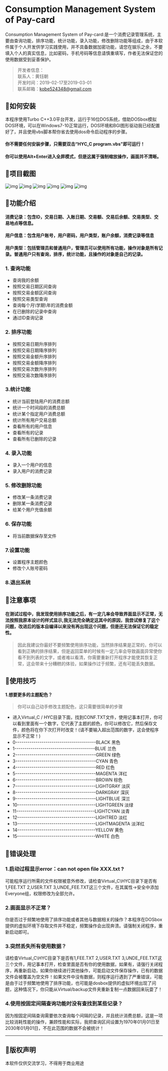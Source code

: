 # Consumption Management System of Pay-card

Consumption Management System of Pay-card:是一个消费记录管理系统，主要由查询功能，排序功能，统计功能，录入功能，修改删除功能等组成，由于本软件属于个人开发供学习实践使用，并不具备数据加密功能，请您在娱乐之余，不要填入个人的真实信息，比如密码，手机号码等信息请慎重填写，作者无法保证您的使用数据受到妥善保护。


> 开发者信息：</br>
> 联系人：黄钰朝</br>
> 开发时间：2019-02-17至2019-03-01</br>
> 联系邮箱：kobe524348@gmail.com</br>



## :triangular_flag_on_post:如何安装

本程序使用Turbo C++3.0平台开发，运行于16位DOS系统，借助DOSbox模拟DOS环境，可以在Windows7-10正常运行，DOS环境和BGI图形驱动我已经配置好了，并且使用vbs脚本帮你省去使用dos命令启动程序的步骤。

#### 你不需要任何安装步骤，只需要双击“HYC_C program.vbs”即可运行！
#### 你可以使用Alt+Enter进入全屏模式，但是这属于强制缩放操作，画面并不清晰。

## :triangular_flag_on_post:项目截图

![img](https://github.com/misterchaos/Fee/blob/master/项目截图/首页.png)
![img](https://github.com/misterchaos/Fee/blob/master/项目截图/登陆.png)
![img](https://github.com/misterchaos/Fee/blob/master/项目截图/统计功能.png)
![img](https://github.com/misterchaos/Fee/blob/master/项目截图/消费记录.png)
![img](https://github.com/misterchaos/Fee/blob/master/项目截图/设置.png)
![img](https://github.com/misterchaos/Fee/blob/master/项目截图/保存.png)


## :triangular_flag_on_post:功能介绍
#### 消费记录：包含ID，交易日期、入账日期、交易额、交易后余额、交易类型、交易地点等信息。
#### 用户信息：包含用户账号，用户密码，用户类型，账户余额，消费记录等信息
#### 用户类型：包括管理员和普通用户，管理员可以使用所有功能，操作对象是所有记录。普通用户只有查询，排序，统计功能，且操作的对象是自己的记录。

### 1. 查询功能

 - 查询我的余额
 - 按照交易日期区间查询
 - 按照交易金额区间查询
 - 按照交易类型查询
 - 查询每个月\学期\年的消费金额
 - 在已删除的记录中查询
 - 通过ID查询记录

### 2. 排序功能

 - 按照交易日期升序排列
 - 按照交易日期降序排列
 - 按照交易金额升序排列
 - 按照交易金额降序排列
 - 按照交易次数升序排列
 - 按照交易次数降序排列

### 3.统计功能
 - 统计当前登陆用户的消费总额
 - 统计一个时间段的消费总额
 - 统计某个指定用户消费总额
 - 统计所有用户交易总额
 - 查看所有的用户信息
 - 查看所有的记录
 - 查看所有已删除的记录

### 4. 录入功能

 - 录入一个用户的信息
 - 录入用户的消费记录

### 5. 修改删除功能
 - 修改某一条消费记录
 - 删除某一条消费记录
 - 给某个用户充值余额

### 6. 保存功能
 -  将当前数据保存至文件


### 7.设置功能
 - 设置程序主题颜色
 - 修改个人账号密码

### 8.退出系统



## :triangular_flag_on_post:注意事项

#### 在测试过程中，我发现使用排序功能之后，有一定几率会导致界面显示不正常，无法按照我原本设计的样式显示,我无法完全确定这其中的原因，我尝试修复了这个问题，改进后的版本自编译以来没有再出现这个问题，但是还无法保证它的稳定性。

> 因此我建议你最好不要频繁使用排序功能，当然排序结果是正常的，你可以看到正确的排序结果，但是返回菜单的时候有一定几率会导致画面异常使你看不到列表的文字，或者难以看清，你需要重新打开程序才能使其恢复正常，这会带来十分糟糕的体验，如果操作过于频繁，还有可能丢失数据。


## :triangular_flag_on_post:使用技巧
#### 1.想要更多的主题配色？
> 你可以自己动手修改主题配色，这只需要很简单的步骤

- 进入Virtual_C / HYC目录下面，找到CONF.TXT文件，使用记事本打开，你可以看到里面有一个数字，它代表了主题的颜色，你可以修改它，然后保存文件，颜色将在你下次打开时改变！(请不要输入超出范围的数字，这会使程序显示不正常！)
 - 0----------------------------------------BLACK  黑色 
 - 1----------------------------------------BLUE  兰色
 - 2----------------------------------------GREEN 绿色
 - 3----------------------------------------CYAN 青色
 - 4----------------------------------------RED 红色
 - 5----------------------------------------MAGENTA 洋红
 - 6----------------------------------------BROWN  棕色 
 - 7----------------------------------------LIGHTGRAY  淡灰
 - 8----------------------------------------DARKGRAY  深灰
 - 9----------------------------------------LIGHTBLUE  深兰
 - 10---------------------------------------LIGHTGREEN  淡绿
 - 11---------------------------------------LIGHTCYAN  淡青
 - 12---------------------------------------LIGHTRED 淡红
 - 13---------------------------------------LIGHTMAGENTA  淡洋红
 - 14---------------------------------------YELLOW  黄色
 - 15---------------------------------------WHITE  白色
 


## :triangular_flag_on_post:错误处理
### 1.启动过程显示error：can not open file XXX.txt ?
可能程序运行所需的文件权限被意外修改，请检查Virtual_C\HYC目录下是否有1,FEE.TXT  2,USER.TXT 3,UNDE_FEE.TXT这三个文件，在其属性->安全中添加Everyone组，权限修改为全部允许。
### 2.画面显示不正常？
你是否过于频繁地使用了排序功能或者其他与数据相关的操作？本程序在DOSbox提供的虚拟环境下存取文件并不稳定，频繁操作会出现奔溃。请强制关闭程序，重新启动即可。
### 3.突然丢失所有使用数据？
请检查Virtual_C\HYC目录下是否有1,FEE.TXT  2,USER.TXT 3,UNDE_FEE.TXT这三个文件，用记事本打开，检查里面是否有你的使用数据，如果有，请强行关闭程序，再重新启动，如果你继续进行其他操作，可能启动文件保存操作，已有的数据文件会被覆盖为空文件！如果文件中没有数据，则程序运行遇到了严重错误，可能是由于过于频繁地使用了排序功能，也可能是dosbox提供的虚拟环境出现了问题，这种情况下，你只能从Virtual/backup文件夹重新复制一点数据回来玩耍了！
### 4.使用按固定间隔查询功能时没有查找到某些记录？
因为按固定间隔查询需要依次查询每个间隔的记录，并且统计消费总额，这是一项比较消耗性能的操作，兼顾性能和实际，我把查询区间设置为1970年01月01日至2030年01月01日，不在此范围的数据不会被统计！

------
## :triangular_flag_on_post:版权声明

本软件仅供交流学习，不得用于商业用途















